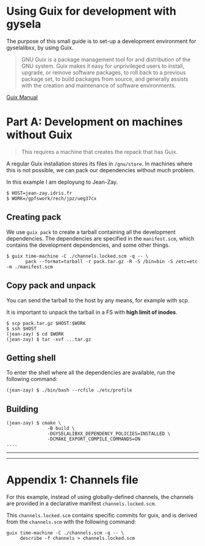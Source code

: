 # Using Guix for development with gysela

The purpose of this small guide is to set-up a development environment for gyselalibxx,
by using Guix.

> GNU Guix is a package management tool for and distribution of the GNU system. Guix makes it easy for unprivileged users to install, upgrade, or remove software packages, to roll back to a previous package set, to build packages from source, and generally assists with the creation and maintenance of software environments.

[Guix Manual](https://guix.gnu.org/manual/en/guix.html#Managing-Software-the-Guix-Way)

# Part A: Development on machines without Guix

> This requires a machine that creates the repack that has Guix.

A regular Guix installation stores its files in `/gnu/store`. In machines where
this is not possible, we can pack our dependencies without much problem.

In this example I am deployung to Jean-Zay.

```
$ HOST=jean-zay.idris.fr
$ WORK=/gpfswork/rech/jpz/ueg37cx
```

## Creating pack

We use `guix pack` to create a tarball containing all the development dependencies.
The dependencies are specified in the `manifest.scm`, which contains the development
dependencies, and some other things.

```
$ guix time-machine -C ./channels.locked.scm -q -- \
       pack --format=tarball -r pack.tar.gz -R -S /bin=bin -S /etc=etc -m ./manifest.scm
```

## Copy pack and unpack

You can send the tarball to the host by any means, for example with scp.

It is important to unpack the tarball in a FS with **high limit of inodes**.

```
$ scp pack.tar.gz $HOST:$WORK
$ ssh $HOST
(jean-zay) $ cd $WORK
(jean-zay) $ tar -xvf ...tar.gz
```

## Getting shell

To enter the shell where all the dependencies are available, run the following command:

```
(jean-zay) $ ./bin/bash --rcfile ./etc/profile
```

## Building

```
(jean-zay) $ cmake \
               -B build \
               -DGYSELALIBXX_DEPENDENCY_POLICIES=INSTALLED \
               -DCMAKE_EXPORT_COMPILE_COMMANDS=ON
....
```

----
----


# Appendix 1: Channels file

For this example, instead of using globally-defined channels, the channels are
provided in a declarative manifest `channels.locked.scm`.

This `channels.locked.scm` contains specific commits for guix, and is derived
from the `channels.scm` with the following command:


```
guix time-machine -C ./channels.scm -q -- \
     describe -f channels > channels.locked.scm
```
